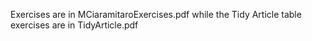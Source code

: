 Exercises are in MCiaramitaroExercises.pdf while the Tidy Article table exercises are in TidyArticle.pdf
